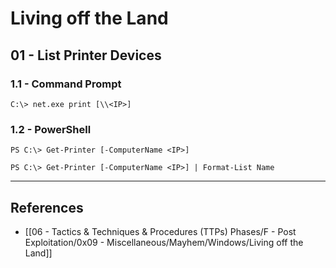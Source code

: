 # Living off the Land

## 01 - List Printer Devices

### 1.1 - Command Prompt

```
C:\> net.exe print [\\<IP>]
```

### 1.2 - PowerShell

```
PS C:\> Get-Printer [-ComputerName <IP>]

PS C:\> Get-Printer [-ComputerName <IP>] | Format-List Name
```

---
## References

- [[06 - Tactics & Techniques & Procedures (TTPs) Phases/F - Post Exploitation/0x09 - Miscellaneous/Mayhem/Windows/Living off the Land]]